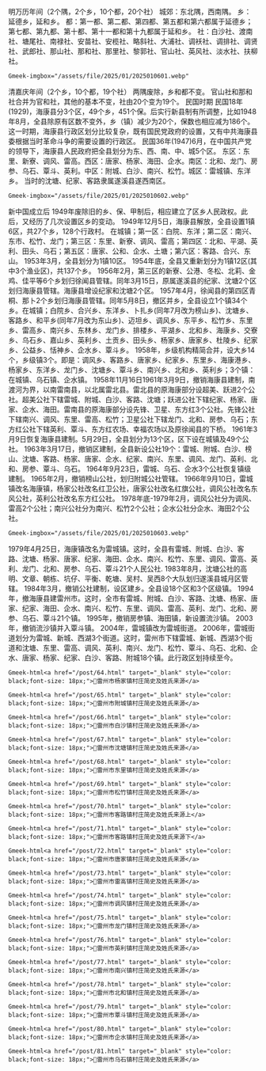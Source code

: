 明万历年间（2个隅，2个乡，10个都，20个社）
城郊：东北隅，西南隅。
乡：延德乡，延和乡。
都：第一都、第二都、第四都、第五都和第六都属于延德乡；第七都、第九都、第十都、第十一都和第十九都属于延和乡。
社：白沙社、渡南社、塘尾社、南禄社、安苗社、安榄社、略斜社、大浦社、调袄社、调排社、调贤社、武郎社、那山社、那和社、那里社、黎郭社、官山社、英风社、淡水社、扶柳社。

`Gmeek-imgbox="/assets/file/2025/01/2025010601.webp"`

清嘉庆年间（2个乡，10个都，19个社）
两隅废除，乡和都不变。
官山社和那和社合并为官和社，其他的基本不变，社由20个变为19个。
民国时期
民国18年(1929)，海康县分3个区，49个乡，451个保。后实行新县制有所调整，比如1948年8月，全县除原有区数不变外，乡（镇）减少为20个，保数也相应减为186个。
这一时期，海康县行政区划分比较复杂，既有国民党政府的设置，又有中共海康县委根据当时革命斗争的需要设置的行政区。
民国36年(1947)6月，在中国共产党的领导下，海康县人民政府把全县划分为东、西、南、中、城5个区。
东区：东里、新寮、调风、雷高。西区：唐家、杨家、海田、企水。南区：北和、龙门、房参、乌石、覃斗、英利。中区：附城、白沙、南兴、松竹。城区：雷城镇、东洋乡。
当时的沈塘、纪家、客路隶属遂溪县遂西南区。


`Gmeek-imgbox="/assets/file/2025/01/2025010602.webp"`

新中国成立后
1949年废除旧的乡、保、甲制后，相应建立了区乡人民政权。此后，又经历了几次设置区乡的变动。
1949年12月5日，海康县解放，全县设置1镇6区，共27个乡，128个行政村。
在城镇；第一区：白院、东洋；第二区：南兴、东市、松竹、龙门；第三区：东里、新寮、调风、雷高；第四区：北和、平湖、英利、田头、乌石；第五区：唐家、公和、企水、土塘；第六区：客路、合兴、东山。
1953年3月，全县划分为1镇10区。
1954年底，全县又重新划分为1镇12区(其中3个渔业区)，共137个乡。
1956年2月，第三区的新寮、公港、冬松、北莉、金鸡、佳平等6个乡划归徐闻县管辖。同年3月15日，原属遂溪县的纪家、沈塘2个区划归海康县管辖。海康县增设纪家和沈塘2个区。
1957年4月，徐闻县的第四区青桐、那卜2个乡划归海康县管辖。同年5月8日，撤区并乡，全县设立1个镇34个乡。在城镇；白院乡、合兴乡、东洋乡、卜扎乡(同年7月改为榜山乡)、沈塘乡、客路乡、和平乡(同年7月改为东山乡)、迈坦乡、调风乡、东平乡、松竹乡、东里乡、雷高乡、南兴乡、东林乡、龙门乡、排楼乡、平湖乡、北和乡、海康乡、交寮乡、乌石乡、嘉山乡、英利乡、土贡乡、田头乡、杨家乡、唐家乡、杜陵乡、纪家乡、公益乡、恬神乡、企水乡、覃斗乡。
1958年，乡级机构精简合并，设大乡14个，乡级镇3个。即是：调风乡、客路乡、唐家乡、纪家乡、东里乡、海康港乡、杨家乡、东洋乡、龙门乡、沈塘乡、覃斗乡、南兴乡、北和乡、英利乡；3个镇：在城镇、乌石镇、企水镇。
1958年11月16日1961年3月9日，撤销海康县建制，南渡河为界，以南雷南县，以北属雷北县。雷北县的原海康部分设超美、跃进2个公社。超美公社下辖雷城、附城、白沙、客路、沈塘；跃进公社下辖纪家、杨家、唐家、企水、海田。雷南县的原海康部分设先锋、卫星、东方红3个公社。先锋公社下辖南兴、调风、东里、雷高、松竹；卫星公社下辖龙门、北和、房参、乌石；东方红公社下辖英利、覃斗、东方红农场、幸福农场以及原徐闻县的下桥。
1961年3月9日恢复海康县建制。5月29日，全县划分为13个区，区下设在城镇及49个公社。
1963年3月17日，撤销区建制，全县新设公社19个：雷城、附城、白沙、榜山、沈塘、客路、杨家、唐家、企水、纪家、南兴、东里、调风、龙门、英利、北和、房参、覃斗、乌石。
1964年9月23日，雷城、乌石、企水3个公社恢复镇级建制。
1965年2月，撤销榜山公社，划归附城公社管辖。
1966年9月10日，雷城镇改名海康镇，杨家公社改名红卫公社，唐家公社改名红旗公社，调风公社改名东风公社，英利公社改名东方红公社。
1978年底-1979年2月，调风公社分为调风、雷高2个公社；南兴公社分为南兴、松竹2个公社；企水公社分企水、海田2个公社。

`Gmeek-imgbox="/assets/file/2025/01/2025010603.webp"`

1979年4月25日，海康镇改名为雷城镇。这时，全县有雷城、附城、白沙、客路、沈塘、杨家、唐家、纪家、海田、企水、南兴、松竹、东里、调风、雷高、英利、龙门、北和、房参、乌石、覃斗21个人民公社.
1983年8月，沈塘公社的高明、文章、朝栋、坑仔、平衡、乾塘、吴村、吴西8个大队划归遂溪县城月区管辖。
1984年3月，撤销公社建制，设区建乡。全县设18个区和3个区级镇。
1994年，撤海康县建雷州市。这时，全市有雷城、附城、白沙、客路、沈塘、杨家、唐家、纪家、海田、企水、南兴、松竹、东里、调风、雷高、英利、龙门、北和、房参、乌石、覃斗21个镇。
1995年，撤销房参镇、海田镇，新设置流沙镇。
2003年，撤销流沙镇并入覃斗镇。
2004年，雷城镇改为雷城街道。
2006年，雷城街道划分为雷城、新城、西湖3个街道。这时，雷州市下辖雷城、新城、西湖3个街道和沈塘、东里、雷高、调风、英利、南兴、龙门、松竹、覃斗、乌石、北和、企水、唐家、杨家、纪家、白沙、客路、附城18个镇。此行政区划持续至今。

`Gmeek-html<a href="/post/64.html" target="_blank" style="color: black;font-size: 18px;">💠雷州市杨家镇村庄简史及姓氏来源</a>`

`Gmeek-html<a href="/post/65.html" target="_blank" style="color: black;font-size: 18px;">💠雷州市附城镇村庄简史及姓氏来源</a>`

`Gmeek-html<a href="/post/66.html" target="_blank" style="color: black;font-size: 18px;">💠雷州市白沙镇村庄简史及姓氏来源</a>`

`Gmeek-html<a href="/post/67.html" target="_blank" style="color: black;font-size: 18px;">💠雷州市沈塘镇村庄简史及姓氏来源</a>`

`Gmeek-html<a href="/post/68.html" target="_blank" style="color: black;font-size: 18px;">💠雷州市东里镇村庄简史及姓氏来源</a>`

`Gmeek-html<a href="/post/69.html" target="_blank" style="color: black;font-size: 18px;">💠雷州市松竹镇村庄简史及姓氏来源</a>`

`Gmeek-html<a href="/post/70.html" target="_blank" style="color: black;font-size: 18px;">💠雷州市客路镇村庄简史及姓氏来源上</a>`

`Gmeek-html<a href="/post/71.html" target="_blank" style="color: black;font-size: 18px;">💠雷州市客路镇村庄简史及姓氏来源下</a>`

`Gmeek-html<a href="/post/72.html" target="_blank" style="color: black;font-size: 18px;">💠雷州市唐家镇村庄简史及姓氏来源</a>`

`Gmeek-html<a href="/post/73.html" target="_blank" style="color: black;font-size: 18px;">💠雷州市雷高镇村庄简史及姓氏来源</a>`

`Gmeek-html<a href="/post/74.html" target="_blank" style="color: black;font-size: 18px;">💠雷州市调风镇村庄简史及姓氏来源</a>`

`Gmeek-html<a href="/post/75.html" target="_blank" style="color: black;font-size: 18px;">💠雷州市龙门镇村庄简史及姓氏来源</a>`

`Gmeek-html<a href="/post/76.html" target="_blank" style="color: black;font-size: 18px;">💠雷州市英利镇村庄简史及姓氏来源</a>`

`Gmeek-html<a href="/post/77.html" target="_blank" style="color: black;font-size: 18px;">💠雷州市南兴镇村庄简史及姓氏来源</a>`

`Gmeek-html<a href="/post/78.html" target="_blank" style="color: black;font-size: 18px;">💠雷州市北和镇村庄简史及姓氏来源</a>`

`Gmeek-html<a href="/post/79.html" target="_blank" style="color: black;font-size: 18px;">💠雷州市覃斗镇村庄简史及姓氏来源</a>`

`Gmeek-html<a href="/post/80.html" target="_blank" style="color: black;font-size: 18px;">💠雷州市企水镇村庄简史及姓氏来源</a>`

`Gmeek-html<a href="/post/81.html" target="_blank" style="color: black;font-size: 18px;">💠雷州市乌石镇村庄简史及姓氏来源</a>`